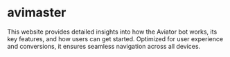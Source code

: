 # avimaster
This website provides detailed insights into how the Aviator bot works, its key features, and how users can get started. Optimized for user experience and conversions, it ensures seamless navigation across all devices.
